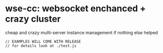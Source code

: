 # wse-cc: websocket enchanced + crazy cluster
cheap and crazy multi-server instance management if nothing else helped

```
// EXAMPLES WILL COME WITH RELEASE
// for details look at ./test.js
```
